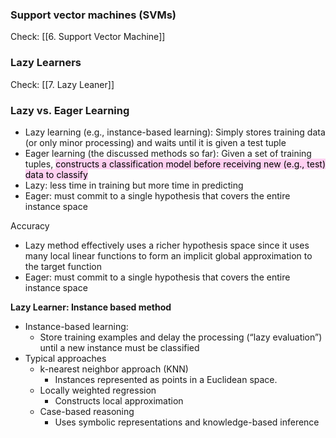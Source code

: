 
### Support vector machines (SVMs)

Check: [[6. Support Vector Machine]]

### Lazy Learners

Check: [[7. Lazy Leaner]]

### Lazy vs. Eager Learning

-   Lazy learning (e.g., instance-based learning): Simply stores training data (or only minor processing) and waits until it is given a test tuple
-   Eager learning (the discussed methods so far): Given a set of training tuples, <mark style="background: #FFB8EBA6;">constructs a classification model before receiving new (e.g., test) data to classify</mark>
-   Lazy: less time in training but more time in predicting
-   Eager: must commit to a single hypothesis that covers the entire instance space

Accuracy
-   Lazy method effectively uses a richer hypothesis space since it uses many local linear functions to form an implicit global approximation to the target function
-   Eager: must commit to a single hypothesis that covers the entire instance space


**Lazy Learner: Instance based method**

-   Instance-based learning:
    -   Store training examples and delay the processing (“lazy evaluation”) until a new instance must be classified
-   Typical approaches
    -   k-nearest neighbor approach (KNN)
        -   Instances represented as points in a Euclidean space.
    -   Locally weighted regression
        -   Constructs local approximation
    -   Case-based reasoning
        -   Uses symbolic representations and knowledge-based inference


